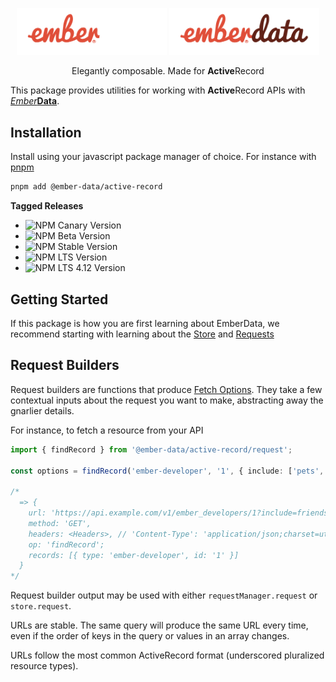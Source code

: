 <p align="center">
  <img
    class="project-logo"
    src="./logos/ember-data-logo-dark.svg#gh-dark-mode-only"
    alt="EmberData ActiveRecord"
    width="240px"
    title="EmberData ActiveRecord"
    />
  <img
    class="project-logo"
    src="./logos/ember-data-logo-light.svg#gh-light-mode-only"
    alt="EmberData ActiveRecord"
    width="240px"
    title="EmberData ActiveRecord"
    />
</p>

<p align="center">Elegantly composable. Made for <strong>Active</strong>Record</p>

This package provides utilities for working with **Active**Record APIs with [*Ember***Data**](https://github.com/warp-drive-data/warp-drive/).

## Installation

Install using your javascript package manager of choice. For instance with [pnpm](https://pnpm.io/)

```sh
pnpm add @ember-data/active-record
```

**Tagged Releases**

- ![NPM Canary Version](https://img.shields.io/npm/v/%40ember-data/active-record/canary?label=%40canary&color=FFBF00)
- ![NPM Beta Version](https://img.shields.io/npm/v/%40ember-data/active-record/beta?label=%40beta&color=ff00ff)
- ![NPM Stable Version](https://img.shields.io/npm/v/%40ember-data/active-record/latest?label=%40latest&color=90EE90)
- ![NPM LTS Version](https://img.shields.io/npm/v/%40ember-data/active-record/lts?label=%40lts&color=0096FF)
- ![NPM LTS 4.12 Version](https://img.shields.io/npm/v/%40ember-data/active-record/lts-4-12?label=%40lts-4-12&color=bbbbbb)


## Getting Started

If this package is how you are first learning about EmberData, we recommend starting with learning about the [Store](https://github.com/warp-drive-data/warp-drive/blob/main/packages/store/README.md) and [Requests](https://github.com/warp-drive-data/warp-drive/blob/main/packages/request/README.md)

## Request Builders

Request builders are functions that produce [Fetch Options](https://developer.mozilla.org/en-US/docs/Web/API/Fetch_API). They take a few contextual inputs about the request you want to make, abstracting away the gnarlier details.

For instance, to fetch a resource from your API

```ts
import { findRecord } from '@ember-data/active-record/request';

const options = findRecord('ember-developer', '1', { include: ['pets', 'friends'] });

/*
  => {
    url: 'https://api.example.com/v1/ember_developers/1?include=friends,pets',
    method: 'GET',
    headers: <Headers>, // 'Content-Type': 'application/json;charset=utf-8'
    op: 'findRecord';
    records: [{ type: 'ember-developer', id: '1' }]
  }
*/
```

Request builder output may be used with either `requestManager.request` or `store.request`.

URLs are stable. The same query will produce the same URL every time, even if the order of keys in
the query or values in an array changes.

URLs follow the most common ActiveRecord format (underscored pluralized resource types).
